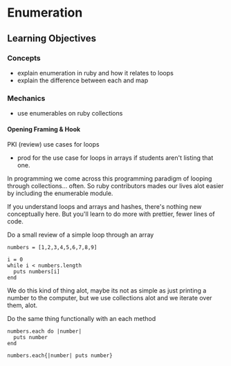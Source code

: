 # Enumeration

## Learning Objectives
### Concepts
- explain enumeration in ruby and how it relates to loops
- explain the difference between each and map

### Mechanics
- use enumerables on ruby collections


#### Opening Framing & Hook
PKI (review) use cases for loops
- prod for the use case for loops in arrays if students aren't listing that one.

In programming we come across this programming paradigm of looping through collections... often. So ruby contributors mades our lives alot easier by including the enumerable module.


If you understand loops and arrays and hashes, there's nothing new conceptually here. But you'll learn to do more with prettier, fewer lines of code.

Do a small review of a simple loop through an array
```
numbers = [1,2,3,4,5,6,7,8,9]

i = 0
while i < numbers.length
  puts numbers[i]
end
```

We do this kind of thing alot, maybe its not as simple as just printing a number to the computer, but we use collections alot and we iterate over them, alot.

Do the same thing functionally with an each method

```
numbers.each do |number|
  puts number
end

numbers.each{|number| puts number}
```
